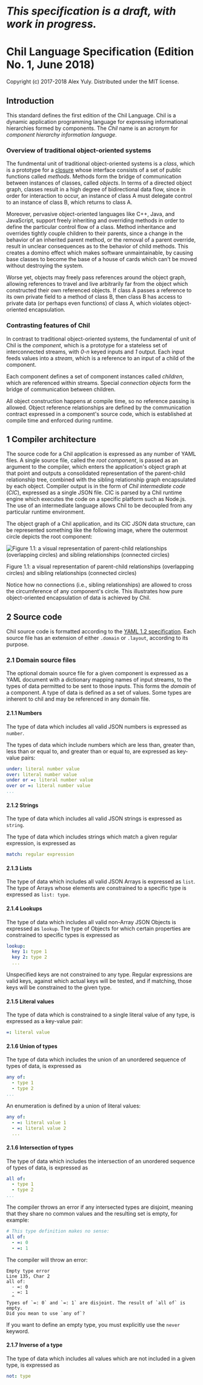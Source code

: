 # *This specification is a draft, with work in progress.*

# Chil Language Specification (Edition No. 1, June 2018)

Copyright (c) 2017-2018 Alex Yuly. Distributed under the MIT license.

## Introduction

This standard defines the first edition of the Chil Language. Chil is a dynamic application programming language for expressing informational hierarchies formed by components. The *Chil* name is an acronym for *component hierarchy information language*.

### Overview of traditional object-oriented systems

The fundmental unit of traditional object-oriented systems is a *class*, which is a prototype for a [closure](https://en.wikipedia.org/wiki/Closure_(computer_programming)) whose interface consists of a set of public functions called *methods*. Methods form the bridge of communication between instances of classes, called *objects*. In terms of a directed object graph, classes result in a high degree of bidirectional data flow, since in order for interaction to occur, an instance of class A must delegate control to an instance of class B, which returns to class A.

Moreover, pervasive object-oriented languages like C++, Java, and JavaScript, support freely inheriting and overriding methods in order to define the particular control flow of a class. Method inheritance and overrides tightly couple children to their parents, since a change in the behavior of an inherited parent method, or the removal of a parent override, result in unclear consequences as to the behavior of child methods. This creates a domino effect which makes software unmaintainable, by causing base classes to become the base of a house of cards which can't be moved without destroying the system.

Worse yet, objects may freely pass references around the object graph, allowing references to travel and live arbitrarily far from the object which constructed their own referenced objects. If class A passes a reference to its own private field to a method of class B, then class B has access to private data (or perhaps even functions) of class A, which violates object-oriented encapsulation.

### Contrasting features of Chil

In contrast to traditional object-oriented systems, the fundamental of unit of Chil is the *component*, which is a prototype for a stateless set of interconnected streams, with *0-n* keyed inputs and *1* output. Each input feeds values into a *stream*, which is a reference to an input of a child of the component.

Each component defines a set of component instances called *children*, which are referenced within streams. Special *connection objects* form the bridge of communication between children.

All object construction happens at compile time, so no reference passing is allowed. Object reference relationships are defined by the communication contract expressed in a component's source code, which is established at compile time and enforced during runtime.

## 1 Compiler architecture

The source code for a Chil application is expressed as any number of YAML files. A single source file, called the *root component*, is passed as an argument to the compiler, which enters the application's object graph at that point and outputs a consolidated representation of the parent-child relationship tree, combined with the sibling relationship graph encapsulated by each object. Compiler output is in the form of *Chil intermediate code* (*CIC*), expressed as a single JSON file. CIC is parsed by a Chil runtime engine which executes the code on a specific platform such as Node.js. The use of an intermediate language allows Chil to be decoupled from any particular runtime environment.

The object graph of a Chil application, and its CIC JSON data structure, can be represented something like the following image, where the outermost circle depicts the root component:

![Figure 1.1: a visual representation of parent-child relationships (overlapping circles) and sibling relationships (connected circles)](images/Figure-1-1.png)

Figure 1.1: a visual representation of parent-child relationships (overlapping circles) and sibling relationships (connected circles)

Notice how no connections (i.e., sibling relationships) are allowed to cross the circumference of any component's circle. This illustrates how pure object-oriented encapsulation of data is achieved by Chil.

## 2 Source code

Chil source code is formatted according to the [YAML 1.2 specification](http://yaml.org/spec/1.2/spec.html). Each source file has an extension of either `.domain` or `.layout`, according to its purpose.



### 2.1 Domain source files

The optional domain source file for a given component is expressed as a YAML document with a dictionary mapping names of input streams, to the types of data permitted to be sent to those inputs. This forms the *domain* of a component. A type of data is defined as a set of values. Some types are inherent to chil and may be referenced in any domain file.

#### 2.1.1 Numbers

The type of data which includes all valid JSON numbers is expressed as `number`.

The types of data which include numbers which are less than, greater than, less than or equal to, and greater than or equal to, are expressed as key-value pairs:

```yaml
under: literal number value
over: literal number value
under or =: literal number value
over or =: literal number value
...
```

#### 2.1.2 Strings

The type of data which includes all valid JSON strings is expressed as `string`.

The type of data which includes strings which match a given regular expression, is expressed as

```yaml
match: regular expression
```

#### 2.1.3 Lists

The type of data which includes all valid JSON Arrays is expressed as `list`. The type of Arrays whose elements are constrained to a specific type is expressed as `list: type`.

#### 2.1.4 Lookups

The type of data which includes all valid non-Array JSON Objects is expressed as `lookup`. The type of Objects for which certain properties are constrained to specific types is expressed as

```yaml
lookup:
  key 1: type 1
  key 2: type 2
  ...
```

Unspecified keys are not constrained to any type. Regular expressions are valid keys, against which actual keys will be tested, and if matching, those keys will be constrained to the given type.

#### 2.1.5 Literal values

The type of data which is constrained to a single literal value of any type, is expressed as a key-value pair:

```yaml
=: literal value
```

#### 2.1.6 Union of types

The type of data which includes the union of an unordered sequence of types of data, is expressed as

```yaml
any of:
  - type 1
  - type 2
...
```

An enumeration is defined by a union of literal values:

```yaml
any of:
  - =: literal value 1
  - =: literal value 2
  ...
```

#### 2.1.6 Intersection of types

The type of data which includes the intersection of an unordered sequence of types of data, is expressed as

```yaml
all of:
  - type 1
  - type 2
...
```

The compiler throws an error if any intersected types are disjoint, meaning that they share no common values and the resulting set is empty, for example:

```yaml
# This type definition makes no sense:
all of:
  - =: 0
  - =: 1
```

The compiler will throw an error:

```
Empty type error
Line 135, Char 2
all of:
  - =: 0
  - =: 1
  ^
Types of `=: 0` and `=: 1` are disjoint. The result of `all of` is empty.
Did you mean to use `any of`?
```

If you want to define an empty type, you must explicitly use the `never` keyword.

#### 2.1.7 Inverse of a type

The type of data which includes all values which are not included in a given type, is expressed as

```yaml
not: type
```
